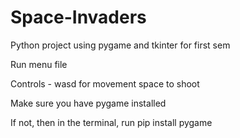 # Space-Invaders
Python project using pygame and tkinter for first sem




Run menu file




Controls - wasd for movement
           space to shoot
           
           
           
Make sure you have pygame installed



If not, then in the terminal, run
pip install pygame 
